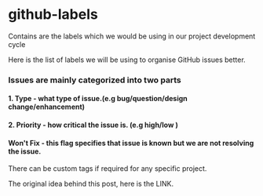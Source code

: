 # github-labels
Contains are the labels which we would be using in our project development cycle

Here is the list of labels we will be using to organise GitHub issues better.

### Issues are mainly categorized into two parts

#### 1. Type - what type of issue.(e.g bug/question/design change/enhancement)
#### 2. Priority - how critical the issue is. (e.g high/low )

#### Won't Fix - this flag specifies that issue is known but we are not resolving the issue. 

There can be custom tags if required for any specific project.

The original idea behind this post, here is the LINK.
